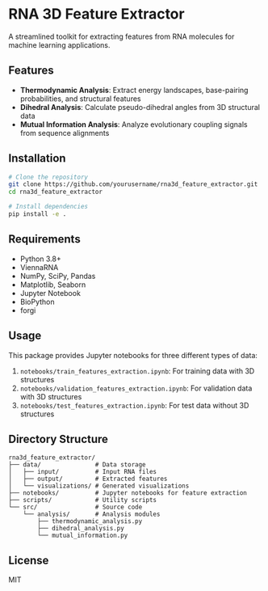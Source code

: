 # RNA 3D Feature Extractor

A streamlined toolkit for extracting features from RNA molecules for machine learning applications.

## Features

- **Thermodynamic Analysis**: Extract energy landscapes, base-pairing probabilities, and structural features
- **Dihedral Analysis**: Calculate pseudo-dihedral angles from 3D structural data
- **Mutual Information Analysis**: Analyze evolutionary coupling signals from sequence alignments

## Installation

```bash
# Clone the repository
git clone https://github.com/yourusername/rna3d_feature_extractor.git
cd rna3d_feature_extractor

# Install dependencies
pip install -e .
```

## Requirements

- Python 3.8+
- ViennaRNA
- NumPy, SciPy, Pandas
- Matplotlib, Seaborn
- Jupyter Notebook
- BioPython
- forgi

## Usage

This package provides Jupyter notebooks for three different types of data:

1. `notebooks/train_features_extraction.ipynb`: For training data with 3D structures
2. `notebooks/validation_features_extraction.ipynb`: For validation data with 3D structures
3. `notebooks/test_features_extraction.ipynb`: For test data without 3D structures

## Directory Structure

```
rna3d_feature_extractor/
├── data/               # Data storage
│   ├── input/          # Input RNA files
│   ├── output/         # Extracted features
│   └── visualizations/ # Generated visualizations
├── notebooks/          # Jupyter notebooks for feature extraction
├── scripts/            # Utility scripts
└── src/                # Source code
    └── analysis/       # Analysis modules
        ├── thermodynamic_analysis.py
        ├── dihedral_analysis.py
        └── mutual_information.py
```

## License

MIT
